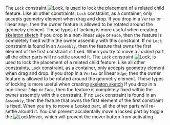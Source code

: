 The `Lock` constraint ![Lock](../raw/master/freecad/asm3/Gui/Resources/icons/constraints/Assembly_ConstraintLock.svg?sanitize=true), is used to lock the placement of a related child feature. Like all other constraints, `Lock` constraint, as a container, only accepts geometry element when drag and drop. If you drop in a `Vertex` or linear `Edge`, then the owner feature is allowed to be rotated around the geometry element. These types of locking is more useful when creating [skeleton sketch](Create-Skeleton-Sketch) If you drop in a non-linear `Edge` or `Face`, then the feature is completely fixed within the owner assembly with this constraint. If no `Lock` constraint is found in an `Assembly`, then the feature that owns the first element of the first constraint is fixed. When you try to move a _Locked_ part, all the other parts will re-settle around it. The `Lock` constraint ![Lock](../raw/master/freecad/asm3/Gui/Resources/icons/constraints/Assembly_ConstraintLock.svg?sanitize=true), is used to lock the placement of a related child feature. Like all other constraints, `Lock` constraint, as a container, only accepts geometry element when drag and drop. If you drop in a `Vertex` or linear `Edge`, then the owner feature is allowed to be rotated around the geometry element. These types of locking is more useful when creating [skeleton sketch](Create-Skeleton-Sketch) If you drop in a non-linear `Edge` or `Face`, then the feature is completely fixed within the owner assembly with this constraint. If no `Lock` constraint is found in an `Assembly`, then the feature that owns the first element of the first constraint is fixed. When you try to move a _Locked_ part, all the other parts will re-settle around it. You can prevent accidentally move a locked part by toggle the ![LockMover](../raw/master/freecad/asm3/Gui/Resources/Assembly_LockMover.svg?sanitize=true), which will prevent the mover button from activating.


